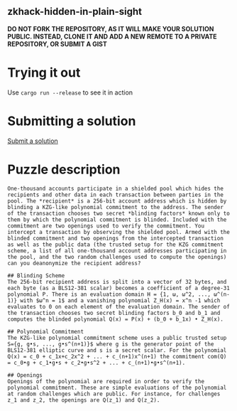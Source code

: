 zkhack-hidden-in-plain-sight
-------------------

**DO NOT FORK THE REPOSITORY, AS IT WILL MAKE YOUR SOLUTION PUBLIC. INSTEAD, CLONE IT AND ADD A NEW REMOTE TO A PRIVATE REPOSITORY, OR SUBMIT A GIST**

Trying it out
=============

Use `cargo run --release` to see it in action

Submitting a solution
=====================

[Submit a solution](https://xng1lsio92y.typeform.com/to/pBnDwVNe)

Puzzle description
==================

```
One-thousand accounts participate in a shielded pool which hides the recipients and other data in each transaction between parties in the pool. The *recipient* is a 256-bit account address which is hidden by blinding a KZG-like polynomial commitment to the address. The sender of the transaction chooses two secret *blinding factors* known only to them by which the polynomial commitment is blinded. Included with the commitment are two openings used to verify the commitment. You intercept a transaction by observing the shielded pool. Armed with the blinded commitment and two openings from the intercepted transaction as well as the public data (the trusted setup for the KZG commitment scheme, a list of all one-thousand account addresses participating in the pool, and the two random challenges used to compute the openings) can you deanonymize the recipient address?

## Blinding Scheme
The 256-bit recipient address is split into a vector of 32 bytes, and each byte (as a BLS12-381 scalar) becomes a coefficient of a degree-31 polynomial P. There is an evaluation domain H = {1, ω, ω^2, ..., ω^(n-1)} with $ω^n = 1$ and a vanishing polynomial Z_H(x) = x^n -1 which evaluates to 0 on each element of the evaluation domain. The sender of the transaction chooses two secret blinding factors b_0 and b_1 and computes the blinded polynomial Q(x) = P(x) + (b_0 + b_1x) • Z_H(x).

## Polynomial Commitment
The KZG-like polynomial commitment scheme uses a public trusted setup S={g, g•s, ..., g•s^(n+1)}$ where g is the generator point of the BLS12-381 elliptic curve and s is a secret scalar. For the polynomial Q(x) = c_0 + c_1x+c_2x^2 + ... + c_(n+1)x^(n+1) the commitment com(Q) = c_0•g + c_1•g•s + c_2•g•s^2 + ... + c_(n+1)•g•s^(n+1).

## Openings
Openings of the polynomial are required in order to verify the polynomial commitment. These are simple evaluations of the polynomial at random challenges which are public. For instance, for challenges z_1 and z_2, the openings are Q(z_1) and Q(z_2). 
```
